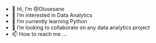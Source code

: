 - 👋 Hi, I’m @Olusesane
- 👀 I’m interested in Data Analytics
- 🌱 I’m currently learning Python
- 💞️ I’m looking to collaborate on any data analytics project
- 📫 How to reach me ...

<!---
Olusesane/Olusesane is a ✨ special ✨ repository because its `README.md` (this file) appears on your GitHub profile.
You can click the Preview link to take a look at your changes.
--->
